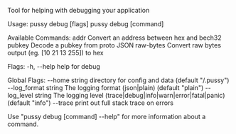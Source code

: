 Tool for helping with debugging your application

Usage:
  pussy debug [flags]
  pussy debug [command]

Available Commands:
  addr        Convert an address between hex and bech32
  pubkey      Decode a pubkey from proto JSON
  raw-bytes   Convert raw bytes output (eg. [10 21 13 255]) to hex

Flags:
  -h, --help   help for debug

Global Flags:
      --home string         directory for config and data (default "/.pussy")
      --log_format string   The logging format (json|plain) (default "plain")
      --log_level string    The logging level (trace|debug|info|warn|error|fatal|panic) (default "info")
      --trace               print out full stack trace on errors

Use "pussy debug [command] --help" for more information about a command.
